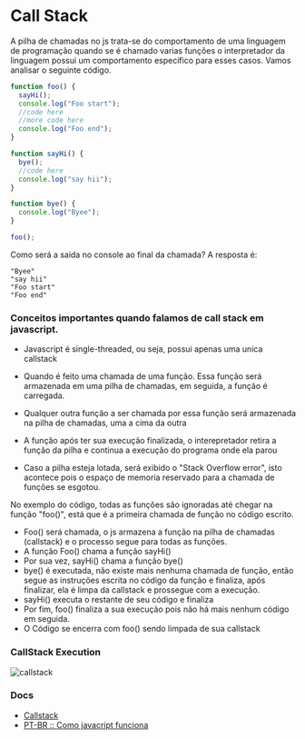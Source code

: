 # Call Stack

A pilha de chamadas no js trata-se do comportamento de uma linguagem de programação quando se é chamado varias funções o interpretador da linguagem possui um comportamento especifico para esses casos. Vamos analisar o seguinte código.

```js
function foo() {
  sayHi();
  console.log("Foo start");
  //code here
  //more code here
  console.log("Foo end");
}

function sayHi() {
  bye();
  //code here
  console.log("say hii");
}

function bye() {
  console.log("Byee");
}

foo();
```

Como será a saida no console ao final da chamada? A resposta é:

```
"Byee"
"say hii"
"Foo start"
"Foo end"

```

### Conceitos importantes quando falamos de call stack em javascript.

- Javascript é single-threaded, ou seja, possui apenas uma unica callstack

- Quando é feito uma chamada de uma função. Essa função será armazenada em uma pilha de chamadas, em seguida, a função é carregada.

- Qualquer outra função a ser chamada por essa função será armazenada na pilha de chamadas, uma a cima da outra

- A função após ter sua execução finalizada, o interepretador retira a função da pilha e continua a execução do programa onde ela parou

- Caso a pilha esteja lotada, será exibido o "Stack Overflow error", isto acontece pois o espaço de memoria reservado para a chamada de funções se esgotou.

No exemplo do código, todas as funções são ignoradas até chegar na função "foo()", está que é a primeira chamada de função no código escrito.

- Foo() será chamada, o js armazena a função na pilha de chamadas (callstack) e o processo segue para todas as funções.
- A função Foo() chama a função sayHi()
- Por sua vez, sayHi() chama a função bye()
- bye() é executada, não existe mais nenhuma chamada de função, então segue as instruções escrita no código da função e finaliza, após finalizar, ela é limpa da callstack e prossegue com a execução.
- sayHi() executa o restante de seu código e finaliza
- Por fim, foo() finaliza  a sua execução pois não há mais nenhum código em seguida.
- O Código se encerra com foo() sendo limpada de sua callstack

### CallStack Execution

![callstack](https://github.com/Sylvn001/lesson-of-the-day/assets/50564121/a9563884-c4b1-450f-97fe-a8f1836591a4)

### Docs

- [Callstack](https://developer.mozilla.org/pt-BR/docs/Glossary/Call_stack)
- [PT-BR :: Como javacript funciona](https://medium.com/reactbrasil/como-o-javascript-funciona-uma-vis%C3%A3o-geral-da-engine-runtime-e-da-call-stack-471dd5e1aa30)
